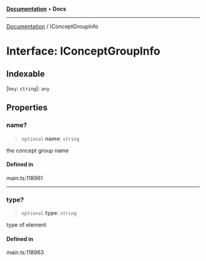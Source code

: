 [**Documentation**](../README.md) • **Docs**

***

[Documentation](../globals.md) / IConceptGroupInfo

# Interface: IConceptGroupInfo

## Indexable

 \[`key`: `string`\]: `any`

## Properties

### name?

> `optional` **name**: `string`

the concept group name

#### Defined in

main.ts:118961

***

### type?

> `optional` **type**: `string`

type of element

#### Defined in

main.ts:118963
